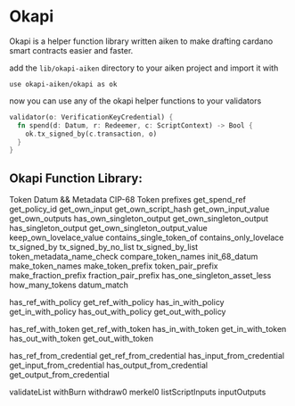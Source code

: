 # Okapi

Okapi is a helper function library written aiken to make drafting cardano smart contracts easier and faster.

add the `lib/okapi-aiken` directory to your aiken project and import it with

```
use okapi-aiken/okapi as ok
```

now you can use any of the okapi helper functions to your validators

```rust
validator(o: VerificationKeyCredential) {
  fn spend(d: Datum, r: Redeemer, c: ScriptContext) -> Bool {
    ok.tx_signed_by(c.transaction, o)
  }
}
```

## Okapi Function Library:

Token Datum && Metadata
CIP-68 Token prefixes
get_spend_ref
get_policy_id
get_own_input
get_own_script_hash
get_own_input_value
get_own_outputs
has_own_singleton_output
get_own_singleton_output
has_singleton_output
get_own_singleton_output_value
keep_own_lovelace_value
contains_single_token_of
contains_only_lovelace
tx_signed_by
tx_signed_by_no_list
tx_signed_by_list
token_metadata_name_check
compare_token_names
init_68_datum
make_token_names
make_token_prefix
token_pair_prefix
make_fraction_prefix
fraction_pair_prefix
has_one_singleton_asset_less
how_many_tokens
datum_match

has_ref_with_policy
get_ref_with_policy
has_in_with_policy
get_in_with_policy
has_out_with_policy
get_out_with_policy

has_ref_with_token
get_ref_with_token
has_in_with_token
get_in_with_token
has_out_with_token
get_out_with_token

has_ref_from_credential
get_ref_from_credential
has_input_from_credential
get_input_from_credential
has_output_from_credential
get_output_from_credential

validateList
withBurn
withdraw0
merkel0
listScriptInputs
inputOutputs